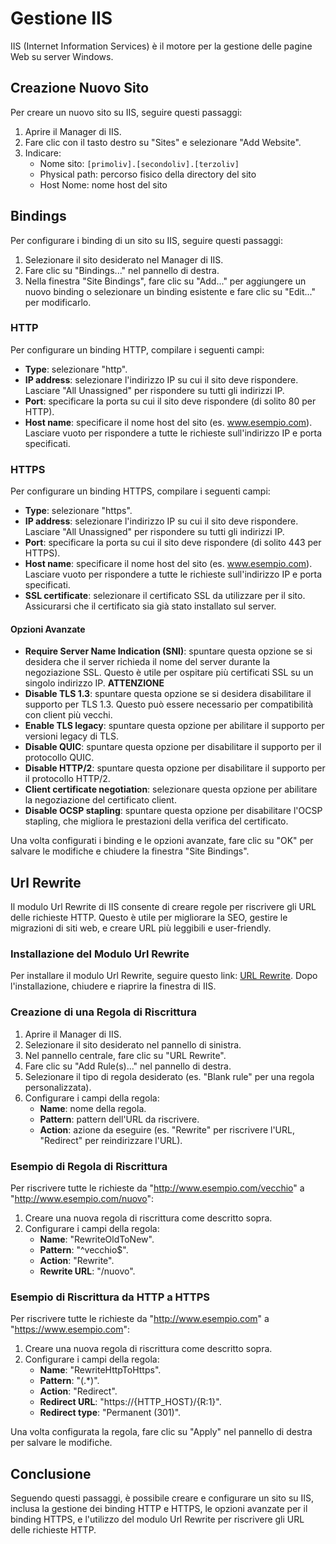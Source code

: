 # Gestione IIS

IIS (Internet Information Services) è il motore per la gestione delle pagine Web su server Windows.

## Creazione Nuovo Sito
Per creare un nuovo sito su IIS, seguire questi passaggi:

1. Aprire il Manager di IIS.
2. Fare clic con il tasto destro su "Sites" e selezionare "Add Website".
3. Indicare:
   - Nome sito: `[primoliv].[secondoliv].[terzoliv]`
   - Physical path: percorso fisico della directory del sito
   - Host Nome: nome host del sito

## Bindings
Per configurare i binding di un sito su IIS, seguire questi passaggi:

1. Selezionare il sito desiderato nel Manager di IIS.
2. Fare clic su "Bindings..." nel pannello di destra.
3. Nella finestra "Site Bindings", fare clic su "Add..." per aggiungere un nuovo binding o selezionare un binding esistente e fare clic su "Edit..." per modificarlo.

### HTTP
Per configurare un binding HTTP, compilare i seguenti campi:
- **Type**: selezionare "http".
- **IP address**: selezionare l'indirizzo IP su cui il sito deve rispondere. Lasciare "All Unassigned" per rispondere su tutti gli indirizzi IP.
- **Port**: specificare la porta su cui il sito deve rispondere (di solito 80 per HTTP).
- **Host name**: specificare il nome host del sito (es. www.esempio.com). Lasciare vuoto per rispondere a tutte le richieste sull'indirizzo IP e porta specificati.

### HTTPS
Per configurare un binding HTTPS, compilare i seguenti campi:
- **Type**: selezionare "https".
- **IP address**: selezionare l'indirizzo IP su cui il sito deve rispondere. Lasciare "All Unassigned" per rispondere su tutti gli indirizzi IP.
- **Port**: specificare la porta su cui il sito deve rispondere (di solito 443 per HTTPS).
- **Host name**: specificare il nome host del sito (es. www.esempio.com). Lasciare vuoto per rispondere a tutte le richieste sull'indirizzo IP e porta specificati.
- **SSL certificate**: selezionare il certificato SSL da utilizzare per il sito. Assicurarsi che il certificato sia già stato installato sul server.

#### Opzioni Avanzate
- **Require Server Name Indication (SNI)**: spuntare questa opzione se si desidera che il server richieda il nome del server durante la negoziazione SSL. Questo è utile per ospitare più certificati SSL su un singolo indirizzo IP. **ATTENZIONE**
- **Disable TLS 1.3**: spuntare questa opzione se si desidera disabilitare il supporto per TLS 1.3. Questo può essere necessario per compatibilità con client più vecchi.
- **Enable TLS legacy**: spuntare questa opzione per abilitare il supporto per versioni legacy di TLS.
- **Disable QUIC**: spuntare questa opzione per disabilitare il supporto per il protocollo QUIC.
- **Disable HTTP/2**: spuntare questa opzione per disabilitare il supporto per il protocollo HTTP/2.
- **Client certificate negotiation**: selezionare questa opzione per abilitare la negoziazione del certificato client.
- **Disable OCSP stapling**: spuntare questa opzione per disabilitare l'OCSP stapling, che migliora le prestazioni della verifica del certificato.

Una volta configurati i binding e le opzioni avanzate, fare clic su "OK" per salvare le modifiche e chiudere la finestra "Site Bindings".

## Url Rewrite
Il modulo Url Rewrite di IIS consente di creare regole per riscrivere gli URL delle richieste HTTP. Questo è utile per migliorare la SEO, gestire le migrazioni di siti web, e creare URL più leggibili e user-friendly.

### Installazione del Modulo Url Rewrite
Per installare il modulo Url Rewrite, seguire questo link: [URL Rewrite](https://www.iis.net/downloads/microsoft/url-rewrite). Dopo l'installazione, chiudere e riaprire la finestra di IIS.

### Creazione di una Regola di Riscrittura
1. Aprire il Manager di IIS.
2. Selezionare il sito desiderato nel pannello di sinistra.
3. Nel pannello centrale, fare clic su "URL Rewrite".
4. Fare clic su "Add Rule(s)..." nel pannello di destra.
5. Selezionare il tipo di regola desiderato (es. "Blank rule" per una regola personalizzata).
6. Configurare i campi della regola:
   - **Name**: nome della regola.
   - **Pattern**: pattern dell'URL da riscrivere.
   - **Action**: azione da eseguire (es. "Rewrite" per riscrivere l'URL, "Redirect" per reindirizzare l'URL).

### Esempio di Regola di Riscrittura
Per riscrivere tutte le richieste da "http://www.esempio.com/vecchio" a "http://www.esempio.com/nuovo":
1. Creare una nuova regola di riscrittura come descritto sopra.
2. Configurare i campi della regola:
   - **Name**: "RewriteOldToNew".
   - **Pattern**: "^vecchio$".
   - **Action**: "Rewrite".
   - **Rewrite URL**: "/nuovo".

### Esempio di Riscrittura da HTTP a HTTPS
Per riscrivere tutte le richieste da "http://www.esempio.com" a "https://www.esempio.com":
1. Creare una nuova regola di riscrittura come descritto sopra.
2. Configurare i campi della regola:
   - **Name**: "RewriteHttpToHttps".
   - **Pattern**: "(.*)".
   - **Action**: "Redirect".
   - **Redirect URL**: "https://{HTTP_HOST}/{R:1}".
   - **Redirect type**: "Permanent (301)".

Una volta configurata la regola, fare clic su "Apply" nel pannello di destra per salvare le modifiche.

## Conclusione
Seguendo questi passaggi, è possibile creare e configurare un sito su IIS, inclusa la gestione dei binding HTTP e HTTPS, le opzioni avanzate per il binding HTTPS, e l'utilizzo del modulo Url Rewrite per riscrivere gli URL delle richieste HTTP.
